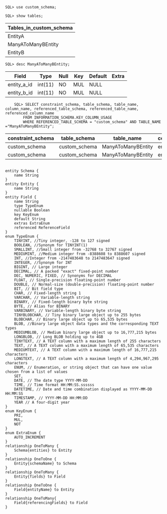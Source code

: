 ```SQL> use custom_schema;```

```SQL> show tables;```


| Tables_in_custom_schema               |
|---------------------------------------|
| EntityA                               |
| ManyAToManyBEntity                    |
| EntityB                               |


```SQL> desc ManyAToManyBEntity;```


| Field         | Type    | Null | Key | Default | Extra          |
|---------------|---------|------|-----|---------|----------------|
| entity_a_id   | int(11) | NO   | MUL | NULL    |                |
| entity_b_id   | int(11) | NO   | MUL | NULL    |                |


```
	SQL> SELECT constraint_schema, table_schema, table_name, column_name, referenced_table_schema, referenced_table_name, referenced_column_name 
		FROM INFORMATION_SCHEMA.KEY_COLUMN_USAGE 
		WHERE REFERENCED_TABLE_SCHEMA = "custom_schema" AND TABLE_NAME ="ManyAToManyBEntity";

```	

| constraint_schema | table_schema  | table_name         | column_name   | referenced_table_schema | referenced_table_name | referenced_column_name |
|-------------------|---------------|--------------------|---------------|-------------------------|-----------------------|------------------------|
| custom_schema     | custom_schema | ManyAToManyBEntity | entity_a_id   | custom_schema           | EntityA               | id                     |
| custom_schema     | custom_schema | ManyAToManyBEntity | entity_b_id   | custom_schema           | EntityB               | id                     |
```

```

	entity Schema {
		name String
	}
	entity Entity {
		name String
	}
	entity Field {
		name String
		type TypeEnum
		nullable Boolean
		key KeyEnum
		default String
		extras ExtraEnum
		referenced ReferenceField
	}
	enum TypeEnum {
		TINYINT, //Tiny integer, -128 to 127 signed
		BOOLEAN, //Synonym for TINYINT(1)
		SMALLINT, //Small integer from -32768 to 32767 signed
		MEDIUMINT, //Medium integer from -8388608 to 8388607 signed
		INT, //Integer from -2147483648 to 2147483647 signed
		INTEGER, //Synonym for INT
		BIGINT, // Large integer
		DECIMAL, // A packed "exact" fixed-point number
		DEC, NUMERIC, FIXED, // Synonyms for DECIMAL
		FLOAT, // Single-precision floating-point number
		DOUBLE, // Normal-size (double-precision) floating-point number
		BIT, // Bit field type
		CHAR, // Fixed-length string 1	
		VARCHAR, // Variable-length string
		BINARY, // Fixed-length binary byte string
		BYTE, // Alias for BINARY
		VARBINARY, // Variable-length binary byte string
		TINYBLOBCHAR, // Tiny binary large object up to 255 bytes
		BLOBCHAR, // Binary large object up to 65,535 bytes
		BLOB, //Binary large object data types and the corresponding TEXT types
		MEDIUMBLOB, // Medium binary large object up to 16,777,215 bytes
		LONGBLOB, // Long BLOB holding up to 4GB
		TINYTEXT, // A TEXT column with a maximum length of 255 characters
		TEXT, // A TEXT column with a maximum length of 65,535 characters
		MEDIUMTEXT, // A TEXT column with a maximum length of 16,777,215 characters
		LONGTEXT, // A TEXT column with a maximum length of 4,294,967,295 characters
		ENUM, // Enumeration, or string object that can have one value chosen from a list of values
		SET,
		DATE, // The date type YYYY-MM-DD
		TIME, // Time format HH:MM:SS.ssssss
		DATETIME, // Date and time combination displayed as YYYY-MM-DD HH:MM:SS
		TIMESTAMP, // YYYY-MM-DD HH:MM:DD
		YEAR // A four-digit year
	}
	enum KeyEnum {
		PRI,
		MUL,
		NOT
	}
	enum ExtraEnum {
		AUTO_INCREMENT
	}
	relationship OneToMany {
		Schema{entities} to Entity
	}
	relationship OneToOne {
		Entity{schemaName} to Schema
	}
	relationship OneToMany {
		Entity{fields} to Field
	}
	relationship OneToOne {
		Field{entityName} to Entity
	}
	relationship OneToMany{
		Field{referencingFields} to Field
	}
```
